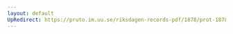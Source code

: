 ```yaml
---
layout: default
UpRedirect: https://pruto.im.uu.se/riksdagen-records-pdf/1878/prot-1878--fk--029.pdf
---
```

